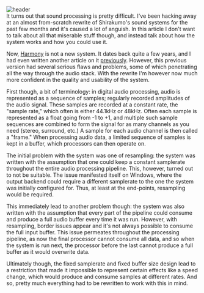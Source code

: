 ![header]()  
It turns out that sound processing is pretty difficult. I've been hacking away at an almost from-scratch rewrite of Shirakumo's sound systems for the past few months and it's caused a lot of anguish. In this article I don't want to talk about all that miserable stuff though, and instead talk about how the system works and how you could use it.

Now, [Harmony](https://github.com/shirakumo/harmony) is not a new system. It dates back quite a few years, and I had even written another article on it [previously](https://reader.tymoon.eu/article/358). However, this previous version had several serious flaws and problems, some of which penetrating all the way through the audio stack. With the rewrite I'm however now much more confident in the quality and usability of the system.

First though, a bit of terminology: in digital audio processing, audio is represented as a sequence of samples; regularly recorded amplitudes of the audio signal. These samples are recorded at a constant rate, the "sample rate," which often is either 44.1kHz or 48kHz. Often each sample is represented as a float going from -1 to +1, and multiple such sample sequences are combined to form the signal for as many channels as you need (stereo, surround, etc.) A sample for each audio channel is then called a "frame." When processing audio data, a limited sequence of samples is kept in a buffer, which processors can then operate on.

The initial problem with the system was one of resampling: the system was written with the assumption that one could keep a constant samplerate throughout the entire audio processing pipeline. This, however, turned out to not be suitable. The issue manifested itself on Windows, where the output backend could require a different samplerate to the one the system was initially configured for. Thus, at least at the end-points, resampling would be required.

This immediately lead to another problem though: the system was also written with the assumption that every part of the pipeline could consume and produce a full audio buffer every time it was run. However, with resampling, border issues appear and it's not always possible to consume the full input buffer. This issue permeates throughout the processing pipeline, as now the final processor cannot consume all data, and so when the system is run next, the processor before the last cannot produce a full buffer as it would overwrite data.

Ultimately though, the fixed samplerate and fixed buffer size design lead to a restriction that made it impossible to represent certain effects like a speed change, which would produce and consume samples at different rates. And so, pretty much everything had to be rewritten to work with this in mind.


